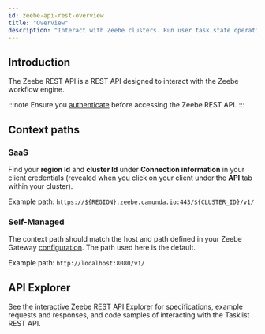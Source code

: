 ```yaml
---
id: zeebe-api-rest-overview
title: "Overview"
description: "Interact with Zeebe clusters. Run user task state operations for Zeebe user tasks."
---
```


## Introduction

The Zeebe REST API is a REST API designed to interact with the Zeebe workflow engine.

:::note
Ensure you [authenticate](./zeebe-api-rest-authentication.md) before accessing the Zeebe REST API.
:::

## Context paths

### SaaS

Find your **region Id** and **cluster Id** under **Connection information** in your client credentials (revealed when you click on your client under the **API** tab within your cluster).

Example path: `https://${REGION}.zeebe.camunda.io:443/${CLUSTER_ID}/v1/`

### Self-Managed

The context path should match the host and path defined in your Zeebe Gateway [configuration](/self-managed/deployment/helm/configure/ingress/ingress-setup.md). The path used here is the default.

Example path: `http://localhost:8080/v1/`

## API Explorer

See [the interactive Zeebe REST API Explorer][zeebe-api-explorer] for specifications, example requests and responses, and code samples of interacting with the Tasklist REST API.

[zeebe-api-explorer]: ./specifications/zeebe-rest-api.info.mdx

